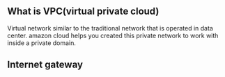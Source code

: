 ## What is VPC(virtual private cloud)
Virtual network similar to the traditional network that is operated in data center. amazon cloud helps you created this private network to work with inside a private domain.
## Internet gateway
